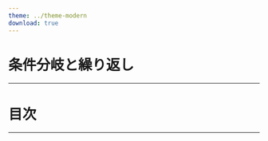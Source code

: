 ```yaml
---
theme: ../theme-modern
download: true
---
```


# 条件分岐と繰り返し

---

# 目次

<Toc maxDepth="1"></Toc>

---